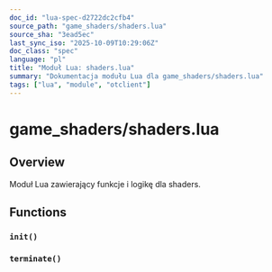 ```yaml
---
doc_id: "lua-spec-d2722dc2cfb4"
source_path: "game_shaders/shaders.lua"
source_sha: "3ead5ec"
last_sync_iso: "2025-10-09T10:29:06Z"
doc_class: "spec"
language: "pl"
title: "Moduł Lua: shaders.lua"
summary: "Dokumentacja modułu Lua dla game_shaders/shaders.lua"
tags: ["lua", "module", "otclient"]
---
```


# game_shaders/shaders.lua

## Overview

Moduł Lua zawierający funkcje i logikę dla shaders.

## Functions

### `init()`

### `terminate()`
